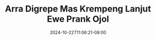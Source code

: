 --- 
title: "Arra Digrepe Mas Krempeng Lanjut Ewe  Prank Ojol"
description: "   video bokep Arra Digrepe Mas Krempeng Lanjut Ewe  Prank Ojol   full vidio terbaru"
date: 2024-10-22T11:06:21-08:00
file_code: "32brlf6d8cjv"
draft: false
cover: "kxnw2l2yzasyfi8x.jpg"
tags: ["Arra", "Digrepe", "Mas", "Krempeng", "Lanjut", "Ewe", "Prank", "Ojol", "bokep-indo", "bokep-viral", "bokep-ig"]
length: 2553
fld_id: "1483065"
foldername: "A prank"
categories: ["A prank"]
views: 9
---
